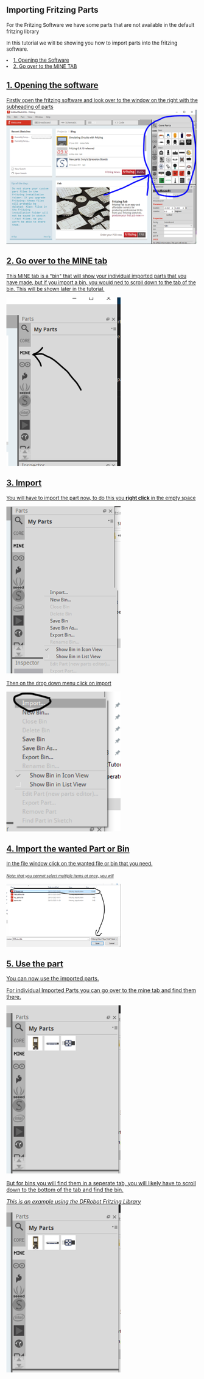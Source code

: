 ## Importing Fritzing Parts
<font size="2"> For the Fritzing Software we have some parts that are not available in the default fritzing library

In this tutorial we will be showing you how to import parts into the fritzing software. 
<u>
 <li> 1. Opening the Software</li>
 <li> 2. Go over to the MINE TAB </li>
</ul> 
</font>

## 1. Opening the software
<font size="2"> Firstly open the fritzing software and look over to the window on the right with the subheading of parts </font>
<img src="https://github.com/Fabrication-Lab/Example-Electronics-Projects/blob/Added-fritzing-components/Fritzingparts/Images/Images1.PNG" style="width:499px;height:auto">

## 2. Go over to the MINE tab
<font size="2"> This MINE tab is a "bin" that will show your individual imported parts that you have made, but if you import a bin, you would ned to scroll down to the tab of the bin. This will be shown later in the tutorial. </font>

<img src="https://github.com/Fabrication-Lab/Example-Electronics-Projects/blob/Added-fritzing-components/Fritzingparts/Images/Images2.PNG" style="width:300px;height:auto">

## 3. Import
<font size="2"> You will have to import the part now, to do this you **right click** in the empty space </font>

<img src="https://github.com/Fabrication-Lab/Example-Electronics-Projects/blob/Added-fritzing-components/Fritzingparts/Images/Images3.PNG" style="width:300px;height:auto">

<font size="2"> Then on the drop down menu click on import </font>

<img src="https://github.com/Fabrication-Lab/Example-Electronics-Projects/blob/Added-fritzing-components/Fritzingparts/Images/Images4.PNG" style="width:300px;height:auto">

## 4. Import the wanted Part or Bin
<font size="2">In the file window click on the wanted file or bin that you need.</font>

<font size="1">_Note: that you cannot select multiple items at once, you will_</font>

<img src="https://github.com/Fabrication-Lab/Example-Electronics-Projects/blob/Added-fritzing-components/Fritzingparts/Images/Images5.PNG" style="width:300px;height:auto">

## 5. Use the part
You can now use the imported parts.

For individual Imported Parts you can go over to the mine tab and find them there.

<img src="https://github.com/Fabrication-Lab/Example-Electronics-Projects/blob/Added-fritzing-components/Fritzingparts/Images/Images6.PNG" style="width:300px;height:auto">

But for bins you will find them in a seperate tab, you will likely have to scroll down to the bottom of the tab and find the bin.

_This is an example using the DFRobot Fritzing Library_
<img src="https://github.com/Fabrication-Lab/Example-Electronics-Projects/blob/Added-fritzing-components/Fritzingparts/Images/Images6.PNG" style="width:300px;height:auto">




